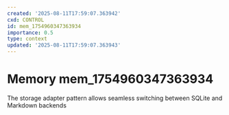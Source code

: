 ```yaml
---
created: '2025-08-11T17:59:07.363942'
cxd: CONTROL
id: mem_1754960347363934
importance: 0.5
type: context
updated: '2025-08-11T17:59:07.363943'
---
```


# Memory mem_1754960347363934

The storage adapter pattern allows seamless switching between SQLite and Markdown backends